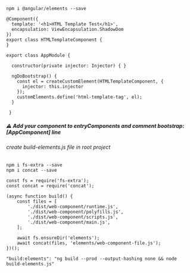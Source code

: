 ```
npm i @angular/elements --save
```

```
@Component({
  template: '<h1>HTML Template Test</h1>',
  encapsulation: ViewEncapsulation.ShadowDom
})
export class HTMLTemplateComponent {
}
```

```
export class AppModule {

  constructor(private injector: Injector) { }

  ngDoBootstrap() {
    const el = createCustomElement(HTMLTemplateComponent, {
      injector: this.injector
    });
    customElements.define('html-template-tag', el);
  }
  
 }
```
##### ⚠ Add your component to entryComponents and comment bootstrap: [AppComponent] line
###### create build-elements.js file in root project
```
npm i fs-extra --save
npm i concat --save
```
```
const fs = require('fs-extra');
const concat = require('concat');

(async function build() {
    const files = [
        './dist/web-component/runtime.js',
        './dist/web-component/polyfills.js',
        './dist/web-component/scripts.js',
        './dist/web-component/main.js',
    ];

    await fs.ensureDir('elements');
    await concat(files, 'elements/web-component-file.js');
})();

```
```
"build:elements": "ng build --prod --output-hashing none && node build-elements.js"
```

